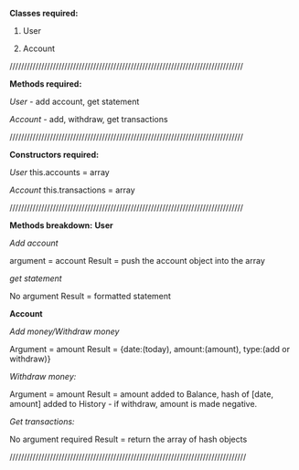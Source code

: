 **Classes required:**

1. User

2. Account


/////////////////////////////////////////////////////////////////////////////////

**Methods required:**

*User* - add account, get statement

*Account* - add, withdraw, get transactions

/////////////////////////////////////////////////////////////////////////////////

**Constructors required:**

*User*
this.accounts = array

*Account*
this.transactions = array


/////////////////////////////////////////////////////////////////////////////////

**Methods breakdown:**
**User**

*Add account* 

argument = account
Result = push the account object into the array

*get statement*

No argument
Result = formatted statement

**Account**

*Add money/Withdraw money*

Argument = amount
Result = {date:(today), amount:(amount), type:(add or withdraw)}

*Withdraw money:* 

Argument = amount
Result = amount added to Balance, hash of [date, amount] added to History - if withdraw, amount is made negative.

*Get transactions:* 

No argument required
Result = return the array of hash objects

//////////////////////////////////////////////////////////////////////////////////


